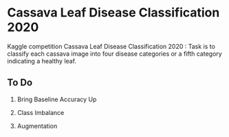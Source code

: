 # Cassava Leaf Disease Classification 2020
Kaggle competition Cassava Leaf Disease Classification 2020 : Task is to classify each cassava image into four disease categories or a fifth category indicating a healthy leaf.

## To Do 

1. Bring Baseline Accuracy Up

2. Class Imbalance

3. Augmentation

